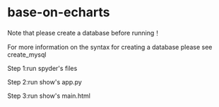 # base-on-echarts
Note that please create a database before running！

For more information on the syntax for creating a database please see create_mysql

Step 1:run spyder's files

Step 2:run show's app.py

Step 3:run show's main.html
